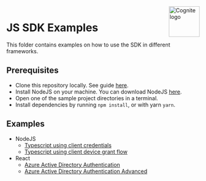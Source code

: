 <a href="https://cognite.com/">
    <img src="../cognite_logo.png" alt="Cognite logo" title="Cognite" align="right" height="80" />
</a>

# JS SDK Examples

This folder contains examples on how to use the SDK in different frameworks.

## Prerequisites

- Clone this repository locally. See guide [here](https://www.tutorialspoint.com/how-to-clone-a-github-repository).
- Install NodeJS on your machine. You can download NodeJS [here](https://nodejs.org/en/download/).
- Open one of the sample project directories in a terminal.
- Install dependencies by running `npm install`, or with yarn `yarn`.

## Examples

- NodeJS
  - [Typescript using client credentials ](./nodejs/oidc-typescript)
  - [Typescript using client device grant flow ](./nodejs/public-client-device-grant-flow)
- React
  - [Azure Active Directory Authentication ](./react/msal-browser-react)
  - [Azure Active Directory Authentication Advanced](./react/msal-advanced-browser-react)
